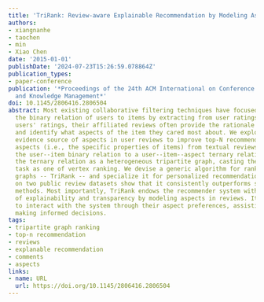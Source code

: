 ```yaml
---
title: 'TriRank: Review-aware Explainable Recommendation by Modeling Aspects'
authors:
- xiangnanhe
- taochen
- min
- Xiao Chen
date: '2015-01-01'
publishDate: '2024-07-23T15:26:59.078864Z'
publication_types:
- paper-conference
publication: '*Proceedings of the 24th ACM International on Conference on Information
  and Knowledge Management*'
doi: 10.1145/2806416.2806504
abstract: Most existing collaborative filtering techniques have focused on modeling
  the binary relation of users to items by extracting from user ratings. Aside from
  users' ratings, their affiliated reviews often provide the rationale for their ratings
  and identify what aspects of the item they cared most about. We explore the rich
  evidence source of aspects in user reviews to improve top-N recommendation. By extracting
  aspects (i.e., the specific properties of items) from textual reviews, we enrich
  the user--item binary relation to a user--item--aspect ternary relation. We model
  the ternary relation as a heterogeneous tripartite graph, casting the recommendation
  task as one of vertex ranking. We devise a generic algorithm for ranking on tripartite
  graphs -- TriRank -- and specialize it for personalized recommendation. Experiments
  on two public review datasets show that it consistently outperforms state-of-the-art
  methods. Most importantly, TriRank endows the recommender system with a higher degree
  of explainability and transparency by modeling aspects in reviews. It allows users
  to interact with the system through their aspect preferences, assisting users in
  making informed decisions.
tags:
- tripartite graph ranking
- top-n recommendation
- reviews
- explanable recommendation
- comments
- aspects
links:
- name: URL
  url: https://doi.org/10.1145/2806416.2806504
---
```

